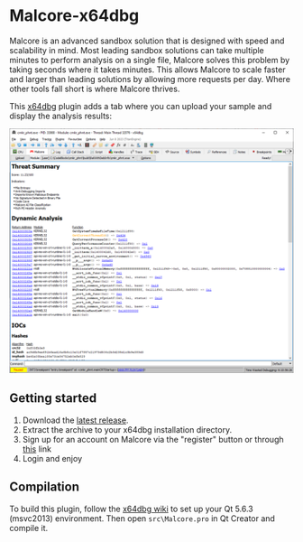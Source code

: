 # Malcore-x64dbg

Malcore is an advanced sandbox solution that is designed with speed and scalability in mind. Most leading sandbox solutions can take multiple minutes to perform analysis on a single file, Malcore solves this problem by taking seconds where it takes minutes. This allows Malcore to scale faster and larger than leading solutions by allowing more requests per day. Where other tools fall short is where Malcore thrives.

This [x64dbg](https://source.x64dbg.com) plugin adds a tab where you can upload your sample and display the analysis results:

![Screenshot](.github/screenshot.png)

## Getting started

1. Download the [latest release](https://github.com/internet-2-0/Malcore-x64dbg/releases/latest).
2. Extract the archive to your x64dbg installation directory.
3. Sign up for an account on Malcore via the "register" button or through [this](https://link.malcore.io/register/x64dbg) link
4. Login and enjoy

## Compilation

To build this plugin, follow the [x64dbg wiki](https://github.com/x64dbg/x64dbg/wiki/Compiling-the-whole-project) to set up your Qt 5.6.3 (msvc2013) environment. Then open `src\Malcore.pro` in Qt Creator and compile it.
